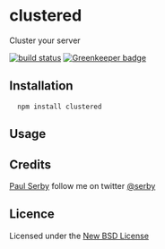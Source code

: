 # clustered

Cluster your server

[![build status](https://secure.travis-ci.org/serby/clustered.png)](http://travis-ci.org/serby/clustered) [![Greenkeeper badge](https://badges.greenkeeper.io/serby/clustered.svg)](https://greenkeeper.io/)

## Installation

      npm install clustered

## Usage

## Credits
[Paul Serby](https://github.com/serby/) follow me on twitter [@serby](http://twitter.com/serby)

## Licence
Licensed under the [New BSD License](http://opensource.org/licenses/bsd-license.php)
